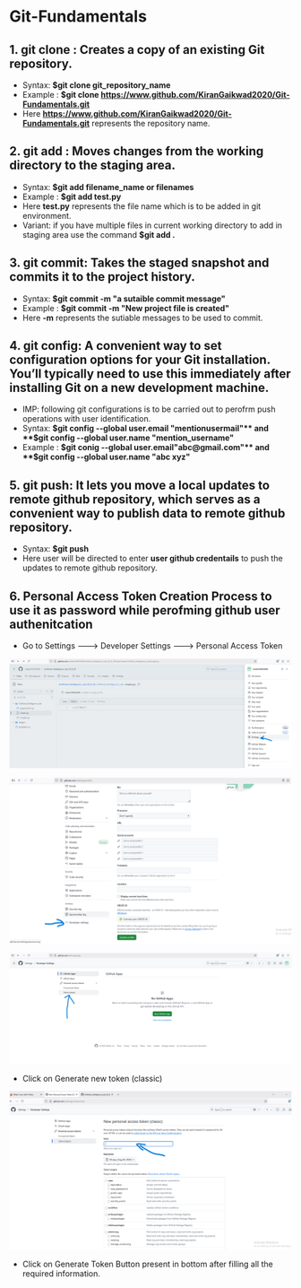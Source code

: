 # Git-Fundamentals

## 1. git clone : Creates a copy of an existing Git repository. 
- Syntax: **$git clone git_repository_name**
- Example : **$git clone https://www.github.com/KiranGaikwad2020/Git-Fundamentals.git**
- Here **https://www.github.com/KiranGaikwad2020/Git-Fundamentals.git** represents the repository name.


## 2. git add : Moves changes from the working directory to the staging area. 
- Syntax: **$git add filename_name or filenames**
- Example : **$git add test.py**
- Here **test.py** represents the file name which is to be added in git environment.
- Variant: if you have multiple files in current working directory to add in staging area use the command **$git add .**

## 3. git commit: Takes the staged snapshot and commits it to the project history. 
- Syntax: **$git commit -m "a sutaible commit message"**
- Example : **$git commit -m "New project file is created"**
- Here **-m** represents the sutiable messages to be used to commit.


## 4. git config: A convenient way to set configuration options for your Git installation. You’ll typically need to use this immediately after installing Git on a new development machine. 
- IMP: following git configurations is to be carried out to perofrm push operations with user identification.
- Syntax: **$git config --global user.email "mentionusermail"** and **$git config --global user.name "mention_username"**
- Example : **$git conig --global  user.email"abc@gmail.com"** and **$git config --global user.name "abc xyz"**

  
## 5. git push: It lets you move a local updates to remote github repository, which serves as a convenient way to publish data to remote github repository. 
- Syntax: **$git push**
- Here user will be directed to enter **user github credentails** to push the updates to remote github repository.

## 6. Personal Access Token Creation Process to use it as password while perofming github user authenitcation

- Go to Settings ---> Developer Settings ---> Personal Access Token
  
![Settings](images/passwordCreationProcess-1.png)

![Developer Settings](images/passwordCreationProcess-2.png)

![Personal Access Token](images/passwordCreationProcess-3.png)
  
- Click on Generate new token (classic)

![Token Create](images/passwordCreationProcess-4.png)

- Click on Generate Token Button present in bottom after filling all the required information.
